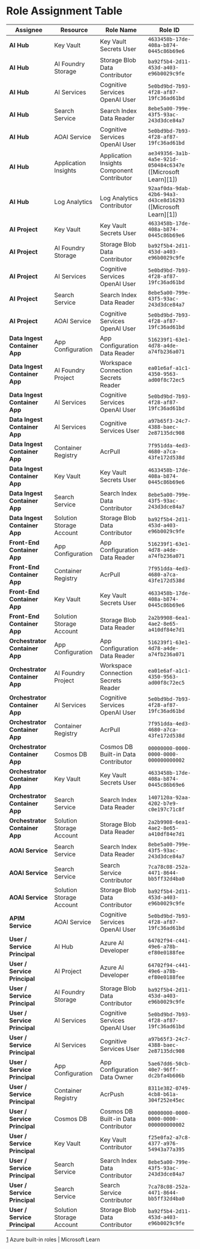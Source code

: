 # Role Assignment Table

| Assignee                       | Resource                 | Role Name                                  | Role ID                                                       |
| ------------------------------ | ------------------------ | ------------------------------------------ | ------------------------------------------------------------- |
| **AI Hub**                     | Key Vault                | Key Vault Secrets User                     | `4633458b-17de-408a-b874-0445c86b69e6`                        |
| **AI Hub**                     | AI Foundry Storage       | Storage Blob Data Contributor              | `ba92f5b4-2d11-453d-a403-e96b0029c9fe`                        |
| **AI Hub**                     | AI Services              | Cognitive Services OpenAI User             | `5e0bd9bd-7b93-4f28-af87-19fc36ad61bd`                        |
| **AI Hub**                     | Search Service           | Search Index Data Reader                   | `8ebe5a00-799e-43f5-93ac-243d3dce84a7`                        |
| **AI Hub**                     | AOAI Service             | Cognitive Services OpenAI User             | `5e0bd9bd-7b93-4f28-af87-19fc36ad61bd`                        |
| **AI Hub**                     | Application Insights     | Application Insights Component Contributor | `ae349356-3a1b-4a5e-921d-050484c6347e` ([Microsoft Learn][1]) |
| **AI Hub**                     | Log Analytics            | Log Analytics Contributor                  | `92aaf0da-9dab-42b6-94a3-d43ce8d16293` ([Microsoft Learn][1]) |
| **AI Project**                 | Key Vault                | Key Vault Secrets User                     | `4633458b-17de-408a-b874-0445c86b69e6`                        |
| **AI Project**                 | AI Foundry Storage       | Storage Blob Data Contributor              | `ba92f5b4-2d11-453d-a403-e96b0029c9fe`                        |
| **AI Project**                 | AI Services              | Cognitive Services OpenAI User             | `5e0bd9bd-7b93-4f28-af87-19fc36ad61bd`                        |
| **AI Project**                 | Search Service           | Search Index Data Reader                   | `8ebe5a00-799e-43f5-93ac-243d3dce84a7`                        |
| **AI Project**                 | AOAI Service             | Cognitive Services OpenAI User             | `5e0bd9bd-7b93-4f28-af87-19fc36ad61bd`                        |
| **Data Ingest Container App**  | App Configuration        | App Configuration Data Reader              | `516239f1-63e1-4d78-a4de-a74fb236a071`                        |
| **Data Ingest Container App**  | AI Foundry Project       | Workspace Connection Secrets Reader        | `ea01e6af-a1c1-4350-9563-ad00f8c72ec5`                        |
| **Data Ingest Container App**  | AI Services              | Cognitive Services OpenAI User             | `5e0bd9bd-7b93-4f28-af87-19fc36ad61bd`                        |
| **Data Ingest Container App**  | AI Services              | Cognitive Services User                    | `a97b65f3-24c7-4388-baec-2e87135dc908`                        |
| **Data Ingest Container App**  | Container Registry       | AcrPull                                    | `7f951dda-4ed3-4680-a7ca-43fe172d538d`                        |
| **Data Ingest Container App**  | Key Vault                | Key Vault Secrets User                     | `4633458b-17de-408a-b874-0445c86b69e6`                        |
| **Data Ingest Container App**  | Search Service           | Search Index Data Contributor              | `8ebe5a00-799e-43f5-93ac-243d3dce84a7`                        |
| **Data Ingest Container App**  | Solution Storage Account | Storage Blob Data Contributor              | `ba92f5b4-2d11-453d-a403-e96b0029c9fe`                        |
| **Front-End Container App**    | App Configuration        | App Configuration Data Reader              | `516239f1-63e1-4d78-a4de-a74fb236a071`                        |
| **Front-End Container App**    | Container Registry       | AcrPull                                    | `7f951dda-4ed3-4680-a7ca-43fe172d538d`                        |
| **Front-End Container App**    | Key Vault                | Key Vault Secrets User                     | `4633458b-17de-408a-b874-0445c86b69e6`                        |
| **Front-End Container App**    | Solution Storage Account | Storage Blob Data Reader                   | `2a2b9908-6ea1-4ae2-8e65-a410df84e7d1`                        |
| **Orchestrator Container App** | App Configuration        | App Configuration Data Reader              | `516239f1-63e1-4d78-a4de-a74fb236a071`                        |
| **Orchestrator Container App** | AI Foundry Project       | Workspace Connection Secrets Reader        | `ea01e6af-a1c1-4350-9563-ad00f8c72ec5`                        |
| **Orchestrator Container App** | AI Services              | Cognitive Services OpenAI User             | `5e0bd9bd-7b93-4f28-af87-19fc36ad61bd`                        |
| **Orchestrator Container App** | Container Registry       | AcrPull                                    | `7f951dda-4ed3-4680-a7ca-43fe172d538d`                        |
| **Orchestrator Container App** | Cosmos DB                | Cosmos DB Built-in Data Contributor        | `00000000-0000-0000-0000-000000000002`                        |
| **Orchestrator Container App** | Key Vault                | Key Vault Secrets User                     | `4633458b-17de-408a-b874-0445c86b69e6`                        |
| **Orchestrator Container App** | Search Service           | Search Index Data Reader                   | `1407120a-92aa-4202-b7e9-c0e197c71c8f`                        |
| **Orchestrator Container App** | Solution Storage Account | Storage Blob Data Reader                   | `2a2b9908-6ea1-4ae2-8e65-a410df84e7d1`                        |
| **AOAI Service**               | Search Service           | Search Index Data Reader                   | `8ebe5a00-799e-43f5-93ac-243d3dce84a7`                        |
| **AOAI Service**               | Search Service           | Search Service Contributor                 | `7ca78c08-252a-4471-8644-bb5ff32d4ba0`                        |
| **AOAI Service**               | Solution Storage Account | Storage Blob Data Contributor              | `ba92f5b4-2d11-453d-a403-e96b0029c9fe`                        |
| **APIM Service**               | AOAI Service             | Cognitive Services OpenAI User             | `5e0bd9bd-7b93-4f28-af87-19fc36ad61bd`                        |
| **User / Service Principal**   | AI Hub                   | Azure AI Developer                         | `64702f94-c441-49e6-a78b-ef80e0188fee`                        |
| **User / Service Principal**   | AI Project               | Azure AI Developer                         | `64702f94-c441-49e6-a78b-ef80e0188fee`                        |
| **User / Service Principal**   | AI Foundry Storage       | Storage Blob Data Contributor              | `ba92f5b4-2d11-453d-a403-e96b0029c9fe`                        |
| **User / Service Principal**   | AI Services              | Cognitive Services OpenAI User             | `5e0bd9bd-7b93-4f28-af87-19fc36ad61bd`                        |
| **User / Service Principal**   | AI Services              | Cognitive Services User                    | `a97b65f3-24c7-4388-baec-2e87135dc908`                        |
| **User / Service Principal**   | App Configuration        | App Configuration Data Owner               | `5ae67dd6-50cb-40e7-96ff-dc2bfa4b606b`                        |
| **User / Service Principal**   | Container Registry       | AcrPush                                    | `8311e382-0749-4cb8-b61a-304f252e45ec`                        |
| **User / Service Principal**   | Cosmos DB                | Cosmos DB Built-in Data Contributor        | `00000000-0000-0000-0000-000000000002`                        |
| **User / Service Principal**   | Key Vault                | Key Vault Contributor                      | `f25e0fa2-a7c8-4377-a976-54943a77a395`                        |
| **User / Service Principal**   | Search Service           | Search Index Data Contributor              | `8ebe5a00-799e-43f5-93ac-243d3dce84a7`                        |
| **User / Service Principal**   | Search Service           | Search Service Contributor                 | `7ca78c08-252a-4471-8644-bb5ff32d4ba0`                        |
| **User / Service Principal**   | Solution Storage Account | Storage Blob Data Contributor              | `ba92f5b4-2d11-453d-a403-e96b0029c9fe`                        |


[1](https://learn.microsoft.com/en-us/azure/role-based-access-control/built-in-roles) Azure built-in roles | Microsoft Learn
